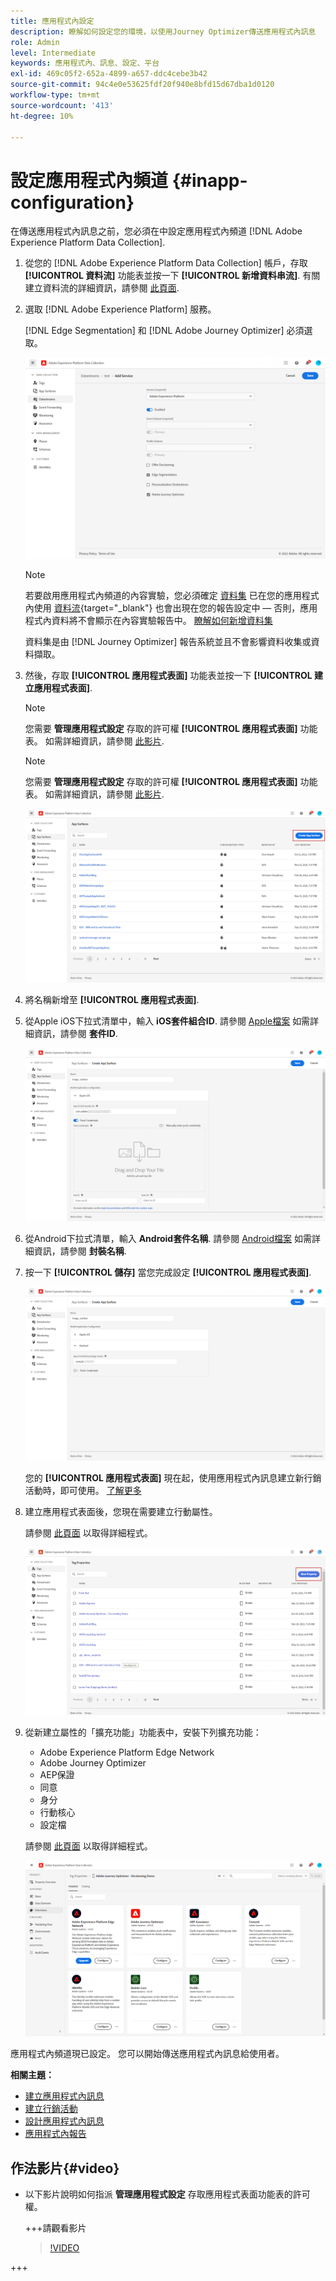 ```yaml
---
title: 應用程式內設定
description: 瞭解如何設定您的環境，以使用Journey Optimizer傳送應用程式內訊息
role: Admin
level: Intermediate
keywords: 應用程式內、訊息、設定、平台
exl-id: 469c05f2-652a-4899-a657-ddc4cebe3b42
source-git-commit: 94c4e0e53625fdf20f940e8bfd15d67dba1d0120
workflow-type: tm+mt
source-wordcount: '413'
ht-degree: 10%

---
```


# 設定應用程式內頻道 {#inapp-configuration}

在傳送應用程式內訊息之前，您必須在中設定應用程式內頻道 [!DNL Adobe Experience Platform Data Collection].

1. 從您的 [!DNL Adobe Experience Platform Data Collection] 帳戶，存取 **[!UICONTROL 資料流]** 功能表並按一下 **[!UICONTROL 新增資料串流]**. 有關建立資料流的詳細資訊，請參閱 [此頁面](https://experienceleague.adobe.com/docs/experience-platform/edge/datastreams/configure.html?lang=zh-Hant).

1. 選取 [!DNL Adobe Experience Platform] 服務。

   [!DNL Edge Segmentation] 和 [!DNL Adobe Journey Optimizer] 必須選取。

   ![](assets/inapp_config_6.png)

   >[!NOTE]
   >
   >若要啟用應用程式內頻道的內容實驗，您必須確定 [資料集](../data/get-started-datasets.md) 已在您的應用程式內使用 [資料流](https://experienceleague.adobe.com/docs/experience-platform/datastreams/overview.html?lang=zh-Hant){target="_blank"} 也會出現在您的報告設定中 — 否則，應用程式內資料將不會顯示在內容實驗報告中。 [瞭解如何新增資料集](../campaigns/reporting-configuration.md#add-datasets)
   >
   >資料集是由 [!DNL Journey Optimizer] 報告系統並且不會影響資料收集或資料擷取。

1. 然後，存取 **[!UICONTROL 應用程式表面]** 功能表並按一下 **[!UICONTROL 建立應用程式表面]**.

   >[!NOTE]
   >
   > 您需要 **管理應用程式設定** 存取的許可權 **[!UICONTROL 應用程式表面]** 功能表。 如需詳細資訊，請參閱 [此影片](#video).

   >[!NOTE]
   >
   > 您需要 **管理應用程式設定** 存取的許可權 **[!UICONTROL 應用程式表面]** 功能表。 如需詳細資訊，請參閱 [此影片](#video).

   ![](assets/inapp_config_1.png)

1. 將名稱新增至 **[!UICONTROL 應用程式表面]**.


1. 從Apple iOS下拉式清單中，輸入 **iOS套件組合ID**. 請參閱 [Apple檔案](https://developer.apple.com/documentation/appstoreconnectapi/bundle_ids) 如需詳細資訊，請參閱 **套件ID**.

   ![](assets/inapp_config_2.png)

1. 從Android下拉式清單，輸入 **Android套件名稱**. 請參閱 [Android檔案](https://support.google.com/admob/answer/9972781?hl=en#:~:text=The%20package%20name%20of%20an,supported%20third%2Dparty%20Android%20stores) 如需詳細資訊，請參閱 **封裝名稱**.

1. 按一下 **[!UICONTROL 儲存]** 當您完成設定 **[!UICONTROL 應用程式表面]**.

   ![](assets/inapp_config_3.png)

   您的 **[!UICONTROL 應用程式表面]** 現在起，使用應用程式內訊息建立新行銷活動時，即可使用。 [了解更多](create-in-app.md)

1. 建立應用程式表面後，您現在需要建立行動屬性。

   請參閱 [此頁面](https://experienceleague.adobe.com/docs/experience-platform/tags/admin/companies-and-properties.html#for-mobile) 以取得詳細程式。

   ![](assets/inapp_config_4.png)

1. 從新建立屬性的「擴充功能」功能表中，安裝下列擴充功能：

   * Adobe Experience Platform Edge Network
   * Adobe Journey Optimizer
   * AEP保證
   * 同意
   * 身分
   * 行動核心
   * 設定檔

   請參閱 [此頁面](https://experienceleague.adobe.com/docs/experience-platform/tags/ui/extensions/overview.html#add-a-new-extension) 以取得詳細程式。

   ![](assets/inapp_config_5.png)

應用程式內頻道現已設定。 您可以開始傳送應用程式內訊息給使用者。

**相關主題：**

* [建立應用程式內訊息](create-in-app.md)
* [建立行銷活動](../campaigns/create-campaign.md)
* [設計應用程式內訊息](design-in-app.md)
* [應用程式內報告](../reports/campaign-global-report.md#inapp-report)


## 作法影片{#video}

* 以下影片說明如何指派 **管理應用程式設定** 存取應用程式表面功能表的許可權。

  +++請觀看影片

  >[!VIDEO](https://video.tv.adobe.com/v/3421607)

+++


